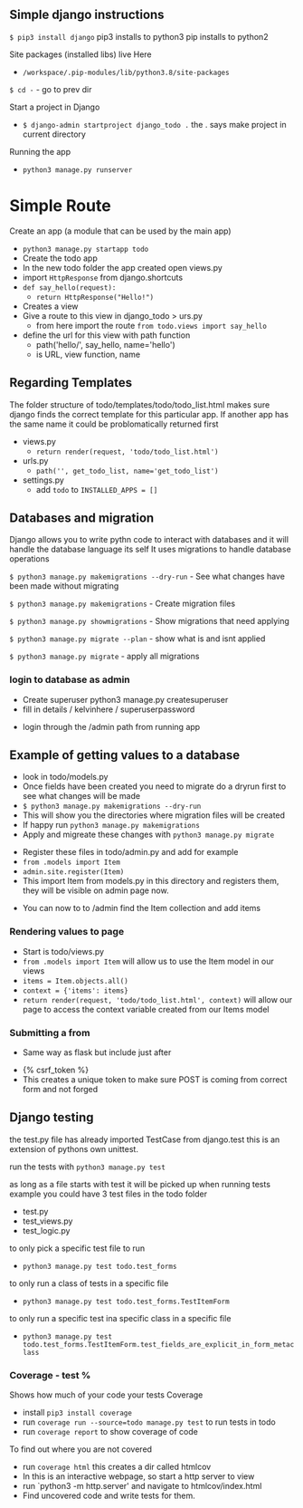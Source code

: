## Simple django instructions

`$ pip3 install django`
pip3 installs to python3
pip installs to python2

Site packages (installed libs) live Here
- `/workspace/.pip-modules/lib/python3.8/site-packages`

`$ cd -` - go to prev dir

Start a project in Django
- `$ django-admin startproject django_todo .` the . says make project in current directory

Running the app
- `python3 manage.py runserver`

# Simple Route
Create an app (a module that can be used by the main app)
- `python3 manage.py startapp todo`
- Create the todo app
- In the new todo folder the app created open views.py
- import `HttpResponse` from django.shortcuts
- `def say_hello(request):`
    - `return HttpResponse("Hello!")`
- Creates a view
- Give a route to this view in django_todo > urs.py
    - from here import the route `from todo.views import say_hello`
- define the url for this view with path function
    - path('hello/', say_hello, name='hello')
    - is URL, view function, name

## Regarding Templates

The folder structure of todo/templates/todo/todo_list.html makes sure
django finds the correct template for this particular app.  If another app
has the same name it could be problomatically returned first

- views.py
    - `return render(request, 'todo/todo_list.html')`
- urls.py
    - `path('', get_todo_list, name='get_todo_list')`
- settings.py
    - add `todo` to `INSTALLED_APPS = []`


## Databases and migration
Django allows you to write pythn code to interact with databases and it will handle the database language its self
It uses migrations to handle database operations

`$ python3 manage.py makemigrations --dry-run` - See what changes have been made without migrating

`$ python3 manage.py makemigrations` - Create migration files

`$ python3 manage.py showmigrations` - Show migrations that need applying

`$ python3 manage.py migrate --plan` - show what is and isnt applied

`$ python3 manage.py migrate` - apply all migrations

### login to database as admin

- Create superuser python3 manage.py createsuperuser
- fill in details / kelvinhere / superuserpassword

* login through the /admin path from running app

## Example of getting values to a database

- look in todo/models.py
- Once fields have been created you need to migrate do a dryrun first to see what changes will be made
- `$ python3 manage.py makemigrations --dry-run`
- This will show you the directories where migration files will be created
- If happy run `python3 manage.py makemigrations`
- Apply and migreate these changes with `python3 manage.py migrate`

* Register these files in todo/admin.py and add for example
* `from .models import Item`
* `admin.site.register(Item)`
* This import Item from models.py in this directory and registers them, they will be visible on admin page now.

- You can now to to /admin find the Item collection and add items

### Rendering values to page

- Start is todo/views.py
- `from .models import Item` will allow us to use the Item model in our views
- `items = Item.objects.all()`
- `context = {'items': items}`
- `return render(request, 'todo/todo_list.html', context)` will allow our page to access the context variable created from our Items model

### Submitting a from

- Same way as flask but include just after <form>
- {% csrf_token %}
- This creates a unique token to make sure POST is coming from correct form and not forged


## Django testing

the test.py file has already imported TestCase from django.test this is an extension of pythons own unittest.

run the tests with `python3 manage.py test`

as long as a file starts with test it will be picked up when running tests example you could have 3 test files in the todo folder
- test.py
- test_views.py
- test_logic.py

to only pick a specific test file to run 
- `python3 manage.py test todo.test_forms`

to only run a class of tests in a specific file
- `python3 manage.py test todo.test_forms.TestItemForm`

to only run a specific test ina specific class in a specific file
- `python3 manage.py test todo.test_forms.TestItemForm.test_fields_are_explicit_in_form_metaclass`

### Coverage - test %
Shows how much of your code your tests Coverage
- install `pip3 install coverage`
- run `coverage run --source=todo manage.py test` to run tests in todo
- run `coverage report` to show coverage of code

To find out where you are not covered
- run `coverage html` this creates a dir called htmlcov
- In this is an interactive webpage, so start a http server to view
- run `python3 -m http.server' and navigate to htmlcov/index.html
- Find uncovered code and write tests for them.
